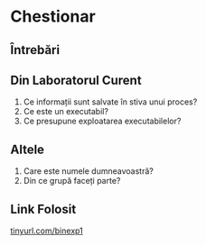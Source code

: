 # Chestionar

## Întrebări

## Din Laboratorul Curent

1. Ce informații sunt salvate în stiva unui proces?
2. Ce este un executabil?
3. Ce presupune exploatarea executabilelor?

## Altele

1. Care este numele dumneavoastră?
2. Din ce grupă faceți parte?

## Link Folosit

[tinyurl.com/binexp1](https://tinyurl.com/binexp1)